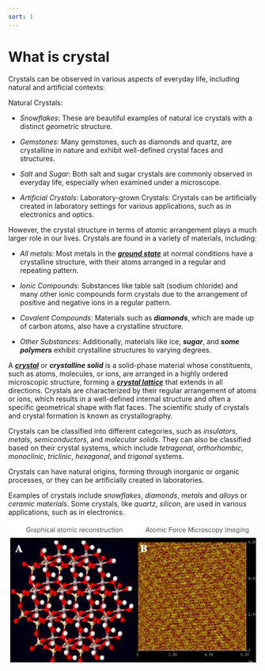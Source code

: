 ```yaml
---
sort: 1
---
```


# What is crystal

Crystals can be observed in various aspects of everyday life, including natural and artificial contexts:

Natural Crystals:
- *Snowflakes*: These are beautiful examples of natural ice crystals with a distinct geometric structure.

- *Gemstones*: Many gemstones, such as diamonds and quartz, are crystalline in nature and exhibit well-defined crystal faces and structures.

- *Salt* and *Sugar*: Both salt and sugar crystals are commonly observed in everyday life, especially when examined under a microscope.

- *Artificial Crystals*: Laboratory-grown Crystals: Crystals can be artificially created in laboratory settings for various applications, such as in electronics and optics.

However, the crystal structure in terms of atomic arrangement plays a much larger role in our lives. Crystals are found in a variety of materials, including:

- *All metals*: Most metals in the [***ground state***](https://en.wikipedia.org/wiki/Phase_diagram) at normal conditions have a crystalline structure, with their atoms arranged in a regular and repeating pattern.

- *Ionic Compounds*: Substances like table salt (sodium chloride) and many other ionic compounds form crystals due to the arrangement of positive and negative ions in a regular pattern.

- *Covalent Compounds*: Materials such as ***diamonds***, which are made up of carbon atoms, also have a crystalline structure.

- *Other Substances*: Additionally, materials like ice, ***sugar***, and ***some polymers*** exhibit crystalline structures to varying degrees.

A [***crystal***](https://en.wikipedia.org/wiki/Crystal) or ***crystalline solid*** is a solid-phase material whose constituents, such as atoms, molecules, or ions, are arranged in a highly ordered microscopic structure, forming a [***crystal lattice***](https://en.wikipedia.org/wiki/Crystal_structure) that extends in all directions. Crystals are characterized by their regular arrangement of atoms or ions, which results in a well-defined internal structure and often a specific geometrical shape with flat faces. The scientific study of crystals and crystal formation is known as crystallography.

Crystals can be classified into different categories, such as *insulators*, *metals*, *semiconductors*, and *molecular solids*. They can also be classified based on their crystal systems, which include *tetragonal*, *orthorhombic*, *monoclinic*, *triclinic*, *hexagonal*, and *trigonal* systems. 

Crystals can have natural origins, forming through inorganic or organic processes, or they can be artificially created in laboratories.

Examples of crystals include *snowflakes*, *diamonds*, *metals* and *alloys* or *ceramic materials*. Some crystals, like *quartz*, *silicon*, are used in various applications, such as in electronics.

![DOI: 10.5772/37157](assets/images/afm.png)
